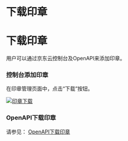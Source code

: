# 下载印章

# 下载印章

用户可以通过京东云控制台及OpenAPI来添加印章。

### 控制台添加印章

在印章管理页面中，点击“下载”按钮。

[![印章下载](https://github.com/liangzy3/cn/raw/Electronic-Signature-1/image/Electronic-Signature/%E5%8D%B0%E7%AB%A0%E4%B8%8B%E8%BD%BD.png)](https://github.com/liangzy3/cn/blob/Electronic-Signature-1/image/Electronic-Signature/印章下载.png)

### OpenAPI下载印章
请参见： [OpenAPI下载印章](/API/Electronic-Signature/Stamp-Management/downloadStamp.md) 
